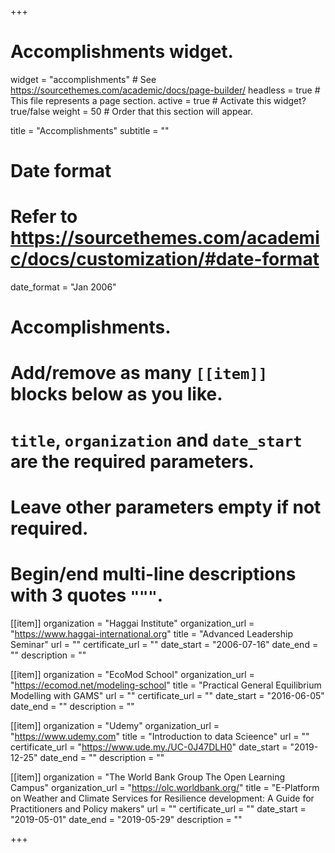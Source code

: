 +++
# Accomplishments widget.
widget = "accomplishments"  # See https://sourcethemes.com/academic/docs/page-builder/
headless = true  # This file represents a page section.
active = true  # Activate this widget? true/false
weight = 50  # Order that this section will appear.

title = "Accomplish&shy;ments"
subtitle = ""

# Date format
#   Refer to https://sourcethemes.com/academic/docs/customization/#date-format
date_format = "Jan 2006"

# Accomplishments.
#   Add/remove as many `[[item]]` blocks below as you like.
#   `title`, `organization` and `date_start` are the required parameters.
#   Leave other parameters empty if not required.
#   Begin/end multi-line descriptions with 3 quotes `"""`.

[[item]]
  organization = "Haggai Institute"
  organization_url = "https://www.haggai-international.org"
  title = "Advanced Leadership Seminar"
  url = ""
  certificate_url = ""
  date_start = "2006-07-16"
  date_end = ""
  description = ""

[[item]]
  organization = "EcoMod School"
  organization_url = "https://ecomod.net/modeling-school"
  title = "Practical General Equilibrium Modelling with GAMS"
  url = ""
  certificate_url = ""
  date_start = "2016-06-05"
  date_end = ""
  description = ""
  
[[item]]
  organization = "Udemy"
  organization_url = "https://www.udemy.com"
  title = "Introduction to data Scieence"
  url = ""
  certificate_url = "https://www.ude.my./UC-0J47DLH0"
  date_start = "2019-12-25"
  date_end = ""
  description = ""
  
[[item]]
  organization = "The World Bank Group The Open Learning Campus"
  organization_url = "https://olc.worldbank.org/"
  title = "E-Platform on Weather and Climate Services for Resilience development: A Guide for Practitioners and Policy makers"
  url = ""
  certificate_url = ""
  date_start = "2019-05-01"
  date_end = "2019-05-29"
  description = ""

+++
